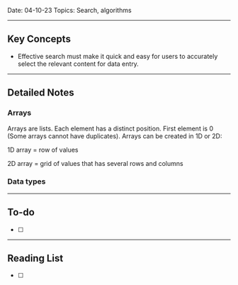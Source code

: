 
Date: 04-10-23
Topics: Search, algorithms

---
## Key Concepts

- Effective search must make it quick and easy for users to accurately select the relevant content for data entry.

---

## Detailed Notes

### Arrays
Arrays are lists. Each element has a distinct position. First element is 0 (Some arrays cannot have duplicates). Arrays can be created in 1D or 2D:

1D array = row of values

2D array = grid of values that has several rows and columns

### Data types




---
## To-do

- [ ] 

---
## Reading List

- [ ] 